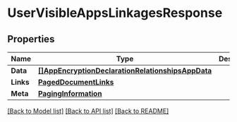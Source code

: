 # UserVisibleAppsLinkagesResponse

## Properties

Name | Type | Description | Notes
------------ | ------------- | ------------- | -------------
**Data** | [**[]AppEncryptionDeclarationRelationshipsAppData**](AppEncryptionDeclaration_relationships_app_data.md) |  | 
**Links** | [**PagedDocumentLinks**](PagedDocumentLinks.md) |  | 
**Meta** | [**PagingInformation**](PagingInformation.md) |  | [optional] 

[[Back to Model list]](../README.md#documentation-for-models) [[Back to API list]](../README.md#documentation-for-api-endpoints) [[Back to README]](../README.md)


